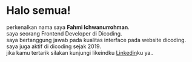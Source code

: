 # Halo semua!

perkenalkan nama saya **Fahmi Ichwanurrohman**. \
saya seorang Frontend Developer di Dicoding.\
saya bertanggung jawab pada kualitas interface pada website dicoding.\
saya juga aktif di dicoding sejak 2019.\
jika kamu tertarik silakan kunjungi likeindku  [Linkedin](https://www.linkedin.com/in/fahmihwan/)ku ya..
